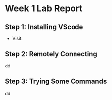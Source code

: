 # Week 1 Lab Report
## Step 1: Installing VScode
* Visit: 

## Step 2: Remotely Connecting
dd

## Step 3: Trying Some Commands
dd
